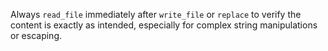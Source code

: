 Always `read_file` immediately after `write_file` or `replace` to verify the content is exactly as intended, especially for complex string manipulations or escaping.